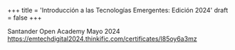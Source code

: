 +++
title = 'Introducción a las Tecnologías Emergentes: Edición 2024'
draft = false
+++

Santander Open Academy
Mayo 2024
https://emtechdigital2024.thinkific.com/certificates/l85oy6a3mz